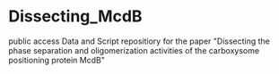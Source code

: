 # Dissecting_McdB
public access Data and Script repositiory for the paper "Dissecting the phase separation and oligomerization activities of the carboxysome positioning protein McdB"
